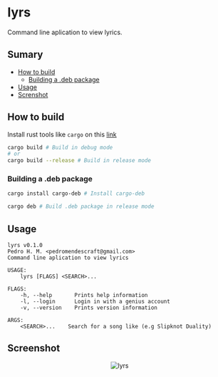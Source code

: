 # lyrs
Command line aplication to view lyrics.

## Sumary
- [How to build](#how-to-build)
    - [Building a .deb package](#building-a-deb-package)
- [Usage](#usage)
- [Screnshot](#screenshot)

## How to build
Install rust tools like `cargo` on this [link](https://www.rust-lang.org/tools/install)

```sh
cargo build # Build in debug mode
# or 
cargo build --release # Build in release mode
```

### Building a .deb package
```sh
cargo install cargo-deb # Install cargo-deb
```
```sh
cargo deb # Build .deb package in release mode
```

## Usage

```
lyrs v0.1.0
Pedro H. M. <pedromendescraft@gmail.com>
Command line aplication to view lyrics

USAGE:
    lyrs [FLAGS] <SEARCH>...

FLAGS:
    -h, --help       Prints help information
    -l, --login      Login in with a genius account
    -v, --version    Prints version information

ARGS:
    <SEARCH>...    Search for a song like (e.g Slipknot Duality)
```

## Screenshot

<div align="center">

![lyrs](https://media.githubusercontent.com/media/alt-art/lyrs/main/resource/lyrs.png)

</div>